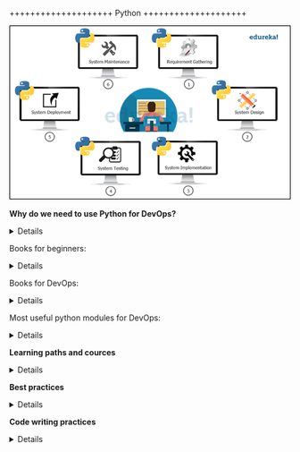 ++++++++++++++++++++ Python ++++++++++++++++++++

![Python_authomation](Python_authomation.png)

**Why do we need to use Python for DevOps?**
<details>
	
- Python with its programming friendly and vast libraries makes automation very easy. That is why it is used in DevOps and has become the de facto language for the automation of the DevOps. 

        It is a great scripting language used for automation. Many tools such as Saltstack and Ansible are written in Python. 
        It is also used for complete infrastructure automation and orchestration. To debug and code it is far ahead than Ruby. 
        It is a very agile programming language and it takes a direct approach to program and simplicity is invaluable to DevOps. 
        Its vast libraries for DevOps toolsets are preferred when compared to others because of its ease of access and flexibility. 
        Not only in DevOps, but it is also used in various applications such as Machine Learning, AI, IoT, and Data Science. 
        Learn DevOps online that covers the principles of DevOps, tools used in DevOps, and Python Programming 

- Best way to use python for DevOps
You can do anything in DevOps using python. The main areas are the automation of the DevOps life cycle management using Python. The CI/CD pipeline can be automated using Python. The best ways to use Python for DevOps are as follows,

        Automate the DevOps life cycle management
        Automate the infrastructure deployment and configuration management
        Use Python to modify, configure and automate the tools used in DevOps
        Use Python for the CI/CD pipeline automation
        Python as a script can be used for automating the small day to day checking and monitoring tasks 
        Deploy applications automatically from Dev to QA to Prod environment
        Ensure that DevOps applications are platform-independent by smart and simple programming using Python.
        Automate the operational tasks of the sysadmin which is repetitive and periodic.
        Manage and control the infrastructures using Python programming and using tools
</details>

Books for beginners:
  <details>
  
1. A bite of Python

  - Visit https://github.com/swaroopch/byte-of-python/releases/latest to download a PDF file (best for desktop reading) or an EPUB file (best for devices such as mobile, tablet, ebook readers).

  - Visit https://github.com/swaroopch/byte-of-python for the raw content (for suggesting corrections, changes, translating, etc.)

  Read the book in your native language
  If you are interested in reading or contributing translations of this book to other human languages, please see Translations.
  </details>

Books for DevOps:
  <details>
	
  - [Python for DevOps](https://www.oreilly.com/library/view/python-for-devops/9781492057680/)

  </details>

Most useful python modules for DevOps:
<details>

1. [Requests](https://pypi.org/project/requests)

This module allows you to send HTTP requests. Using this module, we can post or retrieve the data from a Rest API. There are many methods included in this module, like:

      GET
      POST
      PUT
      DELETE
All these methods perform particular actions like adding a comment (PUT), retrieving data (GET), or deleting a user field (DELETE).

    Example:  r = requests.get(“url”,auth=('username', 'passwd'))

In the above example, we used the request module to get the information from the URL provided. You can get information like status code, JSON data using status code() and json() methods, respectively.

2. [Paramiko](https://pypi.org/project/paramiko)

The Paramiko module allows users to log in to a virtual machine’s server using automation scripts. It enables the users to perform ad-hoc commands by using SSH client. All commands get executed in the connected remote machines.

      Example - ssh = paramiko.SSHClient()
                ssh.set_missing_host_key_policy(paramiko.AutoAddPolicy())
                ssh.connect(ip, username=user, password=passwd)
                stdin, stdout, stderr = ssh.exec_command("command")
                out = stdout.readlines()

In this example, we connected to a server using its I.P., username, and password. ‘stdin’ stores the input passed, ‘stdout’ stores the output obtained, and ‘stderr’ stores the error occurred.

3. [Pandas](https://pypi.org/project/pandas)

Pandas module is for data manipulation. It is the most useful module for data science engineers. But in DevOps, Pandas helps to store the massive dump of data into CSV or Excel files within seconds.

    Example - pandas.read_json("file.json").to_excel("output.xlsx")

In the above example, we used the read_json() method to read a JSON file and migrated its data into an Excel file.

4. [Selenium](https://pypi.org/project/selenium)

One of the most popular modules used in Python to perform testing and connect to different browsers. By using Selenium, we can hit a URL and perform actions like clicking on a button. We can even use other sub-modules like ‘Pyautogui’ with Selenium for different purposes, like filling some text fields.

    Example - from selenium import webdriver
              driver = webdriver.Chrome()
              driver.get("https://www.gspann.com")

In the above example, we have used Chrome WebDriver to access the Chrome browser. If you want to use this module for other browsers, you need to use different WebDrivers accordingly.

5. [BeautifulSoup](https://pypi.org/project/beautifulsoup4)

It is the most useful module in Python for pulling data from HTML and XML files. To parse data from the content in HTML and XML format, we need to create a BeautifulSoup object for it. We can then use the BeautifulSoup methods on the soup object that we created for the URL. We can even apply many filters using the tags on the obtained data content, like soup.find_all(“< tag>”).

    Example - URL = “https://www.gspann.com”
              content = urllib2.urlopen(url).read()
              soup = BeautifulSoup(content)

In this example, we are extracting all the content of the page into a soup variable. Using the soup variable, we can obtain the information of a specific tag by methods like find_all.

6. OS - Standard Library

This is the basic module used in python. It performs ad-hoc commands on the base OS, which we are executing. All commands run on the current machine.

    Example -  os.system(“dir”)

In the above example, ‘dir’ gives an output of the list of directories. They are many other similar methods like os.remove(), os.rename(), os.close(), etc.

7. [Putil](https://pypi.org/project/psutil)

psutil (process and system utilities) is a cross-platform library for retrieving information on running processes and system utilization (CPU, memory, disks, network, sensors) in Python. It is useful mainly for system monitoring, profiling and limiting process resources and management of running processes. It implements many functionalities offered by classic UNIX command line tools such as ps, top, iotop, lsof, netstat, ifconfig, free and others. psutil currently supports the following platforms:

Linux
Windows
macOS
FreeBSD, OpenBSD, NetBSD
Sun Solaris
AIX
Supported Python versions are 2.6, 2.7, 3.4+ and PyPy.

    Memory
        >>> psutil.virtual_memory()
        svmem(total=10367352832, available=6472179712, percent=37.6, used=8186245120, free=2181107712, active=4748992512, inactive=2758115328, buffers=790724608,     cached=3500347392, shared=787554304)
        >>> psutil.swap_memory()
        sswap(total=2097147904, used=296128512, free=1801019392, percent=14.1, sin=304193536, sout=677842944)
        >>>

8. JSON - Standard Library

JSON is the syntax for storing data in the form of dictionaries and lists. Python has a built-in module named JSON. Using this module, we can parse the JSON data and even convert the other type of data into JSON format.

    Example - 
			x = {
			      [“data”,”stored”]
			    }
			json.dump(x)

In this example, we can observe that x is a dictionary that is holding a list containing elements. We are using the dump function to parse the data.

9. [XLWT](https://pypi.org/project/xlwt)

This module helps to create an Excel file and store data after customizing it according to the cells. It is a good module to work with Excel files, but it takes more time when compared to the Pandas. This module allows the user to define the logic according to the requirement, like filling data only in a particular cell.

    Example - 
			x=Workbook()
			sheet=x.add_sheet()
			sheet.write()

In the above example, we initialized an Excel workbook in a variable and started performing actions like adding a sheet and writing data into that sheet using that variable.

Python helps us in automating repetitive things and it offers a lot of flexibility. It has a small learning curve compared to other programming languages. However, it all depends on how much time and effort a DevOps engineer spends on aptly utilizing its different modules, methods, and frameworks to enable automation. It will be apt to say that Python is core to DevOps automation and mastering this language is necessary to enable DevOps.

10. [Fabric](https://pypi.org/project/fabric2)

Fabric is a high level Python (2.7, 3.4+) library designed to execute shell commands remotely over SSH, yielding useful Python objects in return. It builds on top of Invoke (subprocess command execution and command-line features) and Paramiko (SSH protocol implementation), extending their APIs to complement one another and provide additional functionality.

For a high level introduction, including example code, please see our main project website; or for detailed API docs, see the versioned API website.

11. [Fabtools](https://pypi.org/project/fabtools)

fabtools includes useful functions to help you write your Fabric files.

fabtools makes it easier to manage system users, packages, databases, etc.

fabtools includes a number of low-level actions, as well as a higher level interface called fabtools.require.

Using fabtools.require allows you to use a more declarative style, similar to Chef or Puppet.

    example fabfile.py using fabtools

from fabric.api import *
from fabtools import require
import fabtools

@task
def setup():

    # Require some Debian/Ubuntu packages
    require.deb.packages([
        'imagemagick',
        'libxml2-dev',
    ])

    # Require a Python package
    with fabtools.python.virtualenv('/home/myuser/env'):
        require.python.package('pyramid')

    # Require an email server
    require.postfix.server('example.com')

    # Require a PostgreSQL server
    require.postgres.server()
    require.postgres.user('myuser', 's3cr3tp4ssw0rd')
    require.postgres.database('myappsdb', 'myuser')

    # Require a supervisor process for our app
    require.supervisor.process('myapp',
        command='/home/myuser/env/bin/gunicorn_paster /home/myuser/env/myapp/production.ini',
        directory='/home/myuser/env/myapp',
        user='myuser'
        )

    # Require an nginx server proxying to our app
    require.nginx.proxied_site('example.com',
        docroot='/home/myuser/env/myapp/myapp/public',
        proxy_url='http://127.0.0.1:8888'
        )

    # Setup a daily cron task
    fabtools.cron.add_daily('maintenance', 'myuser', 'my_script.py')
    
12. Re - Standard Library
13. Zipfile - Standard Library
    
</details>

**Learning paths and cources**
  <details>
	
  - [DevOps With Python by Real Python](https://realpython.com/learning-paths/python-devops)
  </details>

**Best practices**
  <details>

  - [Google Python Style Guide](https://google.github.io/styleguide/pyguide.html)
  - [PEP 20 -- The Zen of Python](https://www.python.org/dev/peps/pep-0020)
  - [PEP 8 -- Style Guide for Python Code](https://www.python.org/dev/peps/pep-0008)
  - [PEP Index](https://www.python.org/dev/peps)
  </details>

**Code writing practices**
  <details>

  - [hackerrank](https://www.hackerrank.com/domains/python)
  </details>

